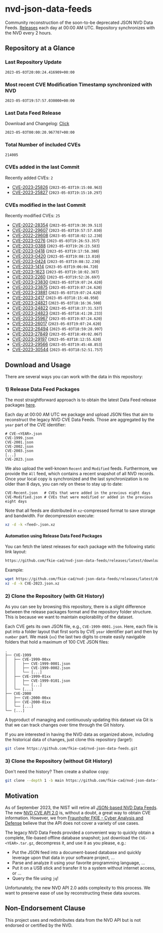 # nvd-json-data-feeds

Community reconstruction of the soon-to-be deprecated JSON NVD Data Feeds. 
[Releases](releases/latest) each day at 00:00 AM UTC.
Repository synchronizes with the NVD every 2 hours.

## Repository at a Glance

### Last Repository Update

```plain
2023-05-03T20:00:24.416909+00:00
```

### Most recent CVE Modification Timestamp synchronized with NVD

```plain
2023-05-03T19:57:57.030000+00:00
```

### Last Data Feed Release

Download and Changelog: [Click](releases/latest)

```plain
2023-05-03T00:00:20.967707+00:00
```

### Total Number of included CVEs

```plain
214005
```

### CVEs added in the last Commit

Recently added CVEs: `2`

* [CVE-2023-25826](CVE-2023/CVE-2023-258xx/CVE-2023-25826.json) (`2023-05-03T19:15:08.963`)
* [CVE-2023-25827](CVE-2023/CVE-2023-258xx/CVE-2023-25827.json) (`2023-05-03T19:15:10.297`)


### CVEs modified in the last Commit

Recently modified CVEs: `25`

* [CVE-2022-28354](CVE-2022/CVE-2022-283xx/CVE-2022-28354.json) (`2023-05-03T19:30:39.513`)
* [CVE-2022-29607](CVE-2022/CVE-2022-296xx/CVE-2022-29607.json) (`2023-05-03T19:57:57.030`)
* [CVE-2022-29608](CVE-2022/CVE-2022-296xx/CVE-2022-29608.json) (`2023-05-03T18:02:12.230`)
* [CVE-2023-0276](CVE-2023/CVE-2023-02xx/CVE-2023-0276.json) (`2023-05-03T19:26:53.357`)
* [CVE-2023-0388](CVE-2023/CVE-2023-03xx/CVE-2023-0388.json) (`2023-05-03T19:26:23.583`)
* [CVE-2023-0418](CVE-2023/CVE-2023-04xx/CVE-2023-0418.json) (`2023-05-03T19:17:58.380`)
* [CVE-2023-0420](CVE-2023/CVE-2023-04xx/CVE-2023-0420.json) (`2023-05-03T19:08:13.010`)
* [CVE-2023-0424](CVE-2023/CVE-2023-04xx/CVE-2023-0424.json) (`2023-05-03T19:08:32.230`)
* [CVE-2023-1414](CVE-2023/CVE-2023-14xx/CVE-2023-1414.json) (`2023-05-03T19:06:04.720`)
* [CVE-2023-1623](CVE-2023/CVE-2023-16xx/CVE-2023-1623.json) (`2023-05-03T19:10:02.387`)
* [CVE-2023-2260](CVE-2023/CVE-2023-22xx/CVE-2023-2260.json) (`2023-05-03T19:52:26.697`)
* [CVE-2023-23830](CVE-2023/CVE-2023-238xx/CVE-2023-23830.json) (`2023-05-03T19:07:24.620`)
* [CVE-2023-23875](CVE-2023/CVE-2023-238xx/CVE-2023-23875.json) (`2023-05-03T19:07:24.620`)
* [CVE-2023-23881](CVE-2023/CVE-2023-238xx/CVE-2023-23881.json) (`2023-05-03T19:07:24.620`)
* [CVE-2023-2417](CVE-2023/CVE-2023-24xx/CVE-2023-2417.json) (`2023-05-03T18:15:48.950`)
* [CVE-2023-24821](CVE-2023/CVE-2023-248xx/CVE-2023-24821.json) (`2023-05-03T18:16:36.500`)
* [CVE-2023-24822](CVE-2023/CVE-2023-248xx/CVE-2023-24822.json) (`2023-05-03T18:37:31.537`)
* [CVE-2023-24823](CVE-2023/CVE-2023-248xx/CVE-2023-24823.json) (`2023-05-03T18:41:20.233`)
* [CVE-2023-25967](CVE-2023/CVE-2023-259xx/CVE-2023-25967.json) (`2023-05-03T19:07:24.620`)
* [CVE-2023-26017](CVE-2023/CVE-2023-260xx/CVE-2023-26017.json) (`2023-05-03T19:07:24.620`)
* [CVE-2023-26494](CVE-2023/CVE-2023-264xx/CVE-2023-26494.json) (`2023-05-03T18:59:28.997`)
* [CVE-2023-27849](CVE-2023/CVE-2023-278xx/CVE-2023-27849.json) (`2023-05-03T18:49:02.067`)
* [CVE-2023-29197](CVE-2023/CVE-2023-291xx/CVE-2023-29197.json) (`2023-05-03T18:12:55.620`)
* [CVE-2023-29566](CVE-2023/CVE-2023-295xx/CVE-2023-29566.json) (`2023-05-03T19:45:48.853`)
* [CVE-2023-30544](CVE-2023/CVE-2023-305xx/CVE-2023-30544.json) (`2023-05-03T18:52:51.757`)


## Download and Usage

There are several ways you can work with the data in this repository:

### 1) Release Data Feed Packages

The most straightforward approach is to obtain the latest Data Feed release packages [here](releases/latest).

Each day at 00:00 AM UTC we package and upload JSON files that aim to reconstruct the legacy NVD CVE Data Feeds.
Those are aggregated by the `year` part of the CVE identifier:

```
# CVE-<YEAR>.json
CVE-1999.json
CVE-2001.json
CVE-2002.json
CVE-2003.json
[...]
CVE-2023.json
```

We also upload the well-known `Recent` and `Modified` feeds.
Furthermore, we provide the `All` feed, which contains a recent snapshot of all NVD records.
Once your local copy is synchronized and the last synchronization is no older than 8 days, you can rely on these to stay up to date:

```plain
CVE-Recent.json   # CVEs that were added in the previous eight days
CVE-Modified.json # CVEs that were modified or added in the previous eight days
```

Note that all feeds are distributed in `xz`-compressed format to save storage and bandwidth.
For decompression execute:

```sh
xz -d -k <feed>.json.xz
```


#### Automation using Release Data Feed Packages

You can fetch the latest releases for each package with the following static link layout:

```sh
https://github.com/fkie-cad/nvd-json-data-feeds/releases/latest/download/CVE-<YEAR>.json.xz
```

Example:

```sh
wget https://github.com/fkie-cad/nvd-json-data-feeds/releases/latest/download/CVE-2023.json.xz
xz -d -k CVE-2023.json.xz
```

### 2) Clone the Repository (with Git History)

As you can see by browsing this repository, there is a slight difference between the release packages format and the repository folder structure.
This is because we want to maintain explorability of the dataset.

Each CVE gets its own JSON file, e.g., `CVE-1999-0001.json`.
Here, each file is put into a folder layout that first sorts by CVE `year` identifier part and then by `number` part.
We mask (`xx`) the last two digits to create easily navigable folders that hold a maximum of 100 CVE JSON files:

```plain
.
├── CVE-1999
│   ├── CVE-1999-00xx
│   │   ├── CVE-1999-0001.json
│   │   ├── CVE-1999-0002.json
│   │   └── [...]
│   ├── CVE-1999-01xx
│   │   ├── CVE-1999-0101.json
│   │   └── [...]
│   └── [...]
├── CVE-2000
│   ├── CVE-2000-00xx
│   ├── CVE-2000-01xx
│   └── [...]
└── [...]
```

A byproduct of managing and continuously updating this dataset via Git is that we can track changes over time through the Git history.

If you are interested in having the NVD data as organized above, including the historical data of changes, just clone this repository (large!):

```sh
git clone https://github.com/fkie-cad/nvd-json-data-feeds.git
```

### 3) Clone the Repository (without Git History)

Don't need the history? Then create a shallow copy:

```sh
git clone --depth 1 -b main https://github.com/fkie-cad/nvd-json-data-feeds.git
```

## Motivation

As of September 2023, the NIST will retire all [JSON-based NVD Data Feeds](https://nvd.nist.gov/vuln/data-feeds#divRetirementBanner-1).
The new [NVD CVE API 2.0](https://nvd.nist.gov/developers/vulnerabilities) is, without a doubt, a great way to obtain CVE information.
However, we from [Fraunhofer FKIE - Cyber Analysis and Defense](https://www.fkie.fraunhofer.de/en/departments/cad.html) believe that the API does not cover a variety of use cases.

The legacy NVD Data Feeds provided a convenient way to quickly obtain a complete, file-based offline database snapshot; just download the `CVE-<YEAR>.tar.gz`, decompress it, and use it as you please, e.g.:

* Put the JSON feed into a document-based database and quickly leverage upon that data in your software project, ...
* Parse and analyze it using your favorite programming language, ...
* Put it on a USB stick and transfer it to a system without internet access, or ...
* Query the file using `jq`!

Unfortunately, the new NVD API 2.0 adds complexity to this process.
We want to preserve ease of use by reconstructing these data sources.

## Non-Endorsement Clause

This project uses and redistributes data from the NVD API but is not endorsed or certified by the NVD.
